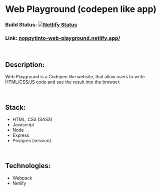 # Web Playground (codepen like app)

### Build Status:  [![Netlify Status](https://api.netlify.com/api/v1/badges/0c4011d3-557c-4ca4-aa80-f442e9f1d530/deploy-status)](https://app.netlify.com/sites/noppytinto-web-playground/deploys)

### Link: [noppytinto-web-playground.netlify.app/](https://noppytinto-web-playground.netlify.app)

<br/>

## Description:

Web Playground is a Codepen like website, that allow users to write HTML/CSS/JS code and see the result into the browser.

<br/>

## Stack:

- HTML, CSS (SASS)
- Javascript
- Node
- Express
- Postgres (session)

<br/>

## Technologies:

- Webpack
- Netlify

